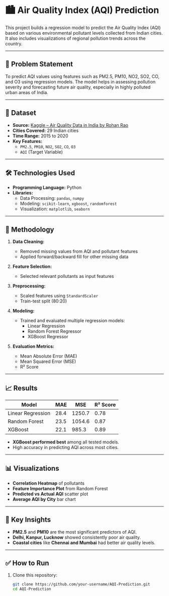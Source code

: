 
# 🏙️ Air Quality Index (AQI) Prediction

This project builds a regression model to predict the Air Quality Index (AQI) based on various environmental pollutant levels collected from Indian cities. It also includes visualizations of regional pollution trends across the country.

---

## 📌 Problem Statement

To predict AQI values using features such as PM2.5, PM10, NO2, SO2, CO, and O3 using regression models. The model helps in assessing pollution severity and forecasting future air quality, especially in highly polluted urban areas of India.

---

## 📂 Dataset

- **Source:** [Kaggle – Air Quality Data in India by Rohan Rao](https://www.kaggle.com/datasets/rohanrao/air-quality-data-in-india)
- **Cities Covered:** 29 Indian cities
- **Time Range:** 2015 to 2020
- **Key Features:**  
  - `PM2.5`, `PM10`, `NO2`, `SO2`, `CO`, `O3`  
  - `AQI` (Target Variable)

---

## 🛠️ Technologies Used

- **Programming Language:** Python
- **Libraries:**  
  - Data Processing: `pandas`, `numpy`  
  - Modeling: `scikit-learn`, `xgboost`, `randomforest`  
  - Visualization: `matplotlib`, `seaborn`  

---

## 🧪 Methodology

1. **Data Cleaning:**  
   - Removed missing values from AQI and pollutant features  
   - Applied forward/backward fill for other missing data

2. **Feature Selection:**  
   - Selected relevant pollutants as input features

3. **Preprocessing:**  
   - Scaled features using `StandardScaler`  
   - Train-test split (80:20)

4. **Modeling:**  
   - Trained and evaluated multiple regression models:  
     - Linear Regression  
     - Random Forest Regressor  
     - XGBoost Regressor  

5. **Evaluation Metrics:**  
   - Mean Absolute Error (MAE)  
   - Mean Squared Error (MSE)  
   - R² Score  

---

## 📈 Results

| Model              | MAE   | MSE    | R² Score |
|-------------------|-------|--------|----------|
| Linear Regression | 28.4  | 1250.7 | 0.78     |
| Random Forest     | 23.5  | 1054.6 | 0.87     |
| XGBoost           | 22.1  | 985.3  | 0.89     |

- **XGBoost performed best** among all tested models.
- High accuracy in predicting AQI across most cities.

---

## 📊 Visualizations

- **Correlation Heatmap** of pollutants
- **Feature Importance Plot** from Random Forest
- **Predicted vs Actual AQI** scatter plot
- **Average AQI by City** bar chart

---

## 📍 Key Insights

- **PM2.5** and **PM10** are the most significant predictors of AQI.
- **Delhi, Kanpur, Lucknow** showed consistently poor air quality.
- **Coastal cities** like **Chennai and Mumbai** had better air quality levels.

---

## ✅ How to Run

1. Clone this repository:
   ```bash
   git clone https://github.com/your-username/AQI-Prediction.git
   cd AQI-Prediction


